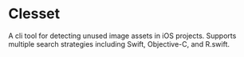 # Clesset
A cli tool for detecting unused image assets in iOS projects. Supports multiple search strategies including Swift, Objective-C, and R.swift.
